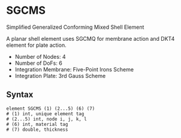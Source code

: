 # SGCMS

Simplified Generalized Conforming Mixed Shell Element

A planar shell element uses SGCMQ for membrane action and DKT4 element for plate action.

* Number of Nodes: 4
* Number of DoFs: 6
* Integration Membrane: Five-Point Irons Scheme
* Integration Plate: 3rd Gauss Scheme

## Syntax

```
element SGCMS (1) (2...5) (6) (7)
# (1) int, unique element tag
# (2...5) int, node i, j, k, l
# (6) int, material tag
# (7) double, thickness
```
